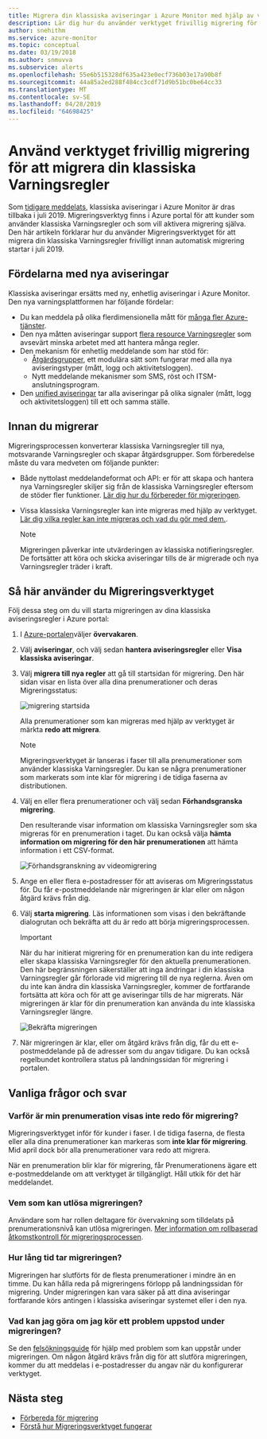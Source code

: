 ```yaml
---
title: Migrera din klassiska aviseringar i Azure Monitor med hjälp av verktyget frivillig migrering
description: Lär dig hur du använder verktyget frivillig migrering för att migrera din klassiska Varningsregler.
author: snehithm
ms.service: azure-monitor
ms.topic: conceptual
ms.date: 03/19/2018
ms.author: snmuvva
ms.subservice: alerts
ms.openlocfilehash: 55e6b515328df635a423e0ecf736b03e17a90b8f
ms.sourcegitcommit: 44a85a2ed288f484cc3cdf71d9b51bc0be64cc33
ms.translationtype: MT
ms.contentlocale: sv-SE
ms.lasthandoff: 04/28/2019
ms.locfileid: "64698425"
---
```

# <a name="use-the-voluntary-migration-tool-to-migrate-your-classic-alert-rules"></a>Använd verktyget frivillig migrering för att migrera din klassiska Varningsregler

Som [tidigare meddelats](monitoring-classic-retirement.md), klassiska aviseringar i Azure Monitor är dras tillbaka i juli 2019. Migreringsverktyg finns i Azure portal för att kunder som använder klassiska Varningsregler och som vill aktivera migrering själva. Den här artikeln förklarar hur du använder Migreringsverktyget för att migrera din klassiska Varningsregler frivilligt innan automatisk migrering startar i juli 2019.

## <a name="benefits-of-new-alerts"></a>Fördelarna med nya aviseringar

Klassiska aviseringar ersätts med ny, enhetlig aviseringar i Azure Monitor. Den nya varningsplattformen har följande fördelar:

- Du kan meddela på olika flerdimensionella mått för [många fler Azure-tjänster](alerts-metric-near-real-time.md#metrics-and-dimensions-supported).
- Den nya måtten aviseringar support [flera resource Varningsregler](alerts-metric-overview.md#monitoring-at-scale-using-metric-alerts-in-azure-monitor) som avsevärt minska arbetet med att hantera många regler.
- Den mekanism för enhetlig meddelande som har stöd för:
  - [Åtgärdsgrupper](action-groups.md), ett modulära sätt som fungerar med alla nya aviseringstyper (mått, logg och aktivitetsloggen).
  - Nytt meddelande mekanismer som SMS, röst och ITSM-anslutningsprogram.
- Den [unified aviseringar](alerts-overview.md) tar alla aviseringar på olika signaler (mått, logg och aktivitetsloggen) till ett och samma ställe.

## <a name="before-you-migrate"></a>Innan du migrerar

Migreringsprocessen konverterar klassiska Varningsregler till nya, motsvarande Varningsregler och skapar åtgärdsgrupper. Som förberedelse måste du vara medveten om följande punkter:

- Både nyttolast meddelandeformat och API: er för att skapa och hantera nya Varningsregler skiljer sig från de klassiska Varningsregler eftersom de stöder fler funktioner. [Lär dig hur du förbereder för migreringen](alerts-prepare-migration.md).

- Vissa klassiska Varningsregler kan inte migreras med hjälp av verktyget. [Lär dig vilka regler kan inte migreras och vad du gör med dem.](alerts-understand-migration.md#which-classic-alert-rules-can-be-migrated).

    > [!NOTE]
    > Migreringen påverkar inte utvärderingen av klassiska notifieringsregler. De fortsätter att köra och skicka aviseringar tills de är migrerade och nya Varningsregler träder i kraft.

## <a name="how-to-use-the-migration-tool"></a>Så här använder du Migreringsverktyget

Följ dessa steg om du vill starta migreringen av dina klassiska aviseringsregler i Azure portal:

1. I [Azure-portalen](https://portal.azure.com)väljer **övervakaren**.

1. Välj **aviseringar**, och välj sedan **hantera aviseringsregler** eller **Visa klassiska aviseringar**.

1. Välj **migrera till nya regler** att gå till startsidan för migrering. Den här sidan visar en lista över alla dina prenumerationer och deras Migreringsstatus:

    ![migrering startsida](media/alerts-migration/migration-landing.png "migrera regler")

    Alla prenumerationer som kan migreras med hjälp av verktyget är märkta **redo att migrera**.

    > [!NOTE]
    > Migreringsverktyget är lanseras i faser till alla prenumerationer som använder klassiska Varningsregler. Du kan se några prenumerationer som markerats som inte klar för migrering i de tidiga faserna av distributionen.

1. Välj en eller flera prenumerationer och välj sedan **Förhandsgranska migrering**.

    Den resulterande visar information om klassiska Varningsregler som ska migreras för en prenumeration i taget. Du kan också välja **hämta information om migrering för den här prenumerationen** att hämta information i ett CSV-format.

    ![Förhandsgranskning av videomigrering](media/alerts-migration/migration-preview.png "Förhandsgranska migrering")

1. Ange en eller flera e-postadresser för att aviseras om Migreringsstatus för. Du får e-postmeddelande när migreringen är klar eller om någon åtgärd krävs från dig.

1. Välj **starta migrering**. Läs informationen som visas i den bekräftande dialogrutan och bekräfta att du är redo att börja migreringsprocessen.

    > [!IMPORTANT]
    > När du har initierat migrering för en prenumeration kan du inte redigera eller skapa klassiska Varningsregler för den aktuella prenumerationen. Den här begränsningen säkerställer att inga ändringar i din klassiska Varningsregler går förlorade vid migrering till de nya reglerna. Även om du inte kan ändra din klassiska Varningsregler, kommer de fortfarande fortsätta att köra och för att ge aviseringar tills de har migrerats. När migreringen är klar för din prenumeration kan använda du inte klassiska Varningsregler längre.

    ![Bekräfta migreringen](media/alerts-migration/migration-confirm.png "bekräfta starta migrering")

1. När migreringen är klar, eller om åtgärd krävs från dig, får du ett e-postmeddelande på de adresser som du angav tidigare. Du kan också regelbundet kontrollera status på landningssidan för migrering i portalen.

## <a name="frequently-asked-questions"></a>Vanliga frågor och svar

### <a name="why-is-my-subscription-listed-as-not-ready-for-migration"></a>Varför är min prenumeration visas inte redo för migrering?

Migreringsverktyget inför för kunder i faser. I de tidiga faserna, de flesta eller alla dina prenumerationer kan markeras som **inte klar för migrering**. Mid april dock bör alla prenumerationer vara redo att migrera.

När en prenumeration blir klar för migrering, får Prenumerationens ägare ett e-postmeddelande om att verktyget är tillgängligt. Håll utkik för det här meddelandet.

### <a name="who-can-trigger-the-migration"></a>Vem som kan utlösa migreringen?

Användare som har rollen deltagare för övervakning som tilldelats på prenumerationsnivå kan utlösa migreringen. [Mer information om rollbaserad åtkomstkontroll för migreringsprocessen](alerts-understand-migration.md#who-can-trigger-the-migration).

### <a name="how-long-will-the-migration-take"></a>Hur lång tid tar migreringen?

Migreringen har slutförts för de flesta prenumerationer i mindre än en timme. Du kan hålla reda på migreringens förlopp på landningssidan för migrering. Under migreringen kan vara säker på att dina aviseringar fortfarande körs antingen i klassiska aviseringar systemet eller i den nya.

### <a name="what-can-i-do-if-i-run-into-a-problem-during-migration"></a>Vad kan jag göra om jag kör ett problem uppstod under migreringen?

Se den [felsökningsguide](alerts-understand-migration.md#common-problems-and-remedies) för hjälp med problem som kan uppstår under migreringen. Om någon åtgärd krävs från dig för att slutföra migreringen, kommer du att meddelas i e-postadresser du angav när du konfigurerar verktyget.

## <a name="next-steps"></a>Nästa steg

- [Förbereda för migrering](alerts-prepare-migration.md)
- [Förstå hur Migreringsverktyget fungerar](alerts-understand-migration.md)
